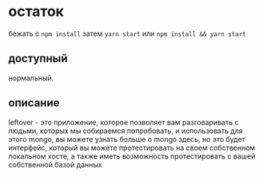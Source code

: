 # остаток
бежать с `npm install` затем `yarn start` или `npm install && yarn start`

## доступный

нормальный. 

## описание

leftover - это приложение, которое позволяет вам разговаривать с людьми, которых мы собираемся попробовать, и использовать для этого mongo, вы можете узнать больше о mongo здесь, но это будет интерфейс, который вы можете протестировать на своем собственном локальном хосте, а также иметь возможность протестировать с вашей собственной базой данных
